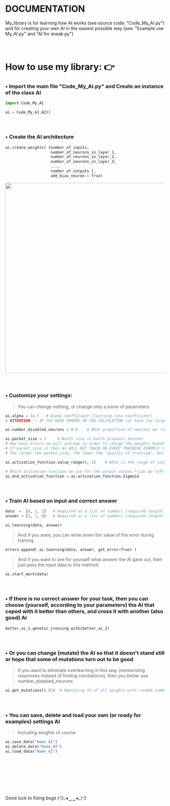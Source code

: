 # DOCUMENTATION
My_library is for learning how AI works (see source code: "Code_My_AI.py") and for creating your own AI in the easiest possible way (see: "Example use My_AI.py" and "AI for sneak.py")


####  
# How to use my library: 👉
### • Import the main file "Code_My_AI.py" and Create an instance of the class AI
```python
import Code_My_AI

ai = Code_My_AI.AI()
```


####  
### • Create the AI architecture
```python
ai.create_weights( [number_of_inputs,
                    number_of_neurons_in_layer_1,
                    number_of_neurons_in_layer_2, 
                    number_of_neurons_in_layer_3, 
                    ...,
                    number_of_outputs ],
                    add_bias_neuron = True)
```
<div id="header" align="left">
  <img src="https://i.ibb.co/nbbTLZS/Usage-example.png" width="600"/>
</div>


####  
### • Customize your settings:
> You can change nothing, or change only a some of parameters
```python
ai.alpha = 1e-7   # Alpha coefficient (learning rate coefficient)
# ATTENTION !! IF YOU HAVE ERRORS IN THE CALCULATION (or have too large numbers), THEN DECREASE alpha

ai.number_disabled_neurons = 0.0    # What proportion of neurons we "turn off" during training

ai.packet_size = 1     # Batch size in batch gradient descent
# How many errors we will average in order to change the weights based on this average error
# If packet_size >1 then AI WILL NOT TRAIN ON EVERY TRAINING EXAMPLE (this is bad)
# The larger the packet_size, the lower the "quality of training", but the speed of training iterations is greater

ai.activation_function.value_range(0, 1)    # What is the range of values in the output

# Which activation function we use for the output values *(can be left unchanged)
ai.end_activation_function = ai.activation_function.Sigmoid 
```


####  
### • Train AI based on input and correct answer
```python
data  =  [0, 1, 2]   # Required as a list of numbers (required length)
answer = [2, 1, 0]   # Required as a list of numbers (required length)

ai.learning(data, answer)
```

> And if you want, you can write down the value of the error during training
```python
errors.append( ai.learning(data, answer, get_error=True) )
```
> And if you want to see for yourself what answer the AI gave out, then just pass the input data to this method:
```python
ai.start_work(data)
```



####  
### • If there is no correct answer for your task, then you can choose (yourself, according to your parameters) the AI that coped with it better than others, and cross it with another (also good) AI
```python
better_ai_1.genetic_crossing_with(better_ai_2)
```
####  
### • Or you can change (mutate) the AI so that it doesn't stand still or hope that some of mutations turn out to be good
> If you want to eliminate overlearning in this way (memorizing responses instead of finding correlations), then you better use number_disabled_neurons
```python
ai.get_mutations(0.01)  # Replacing 1% of all weights with random numbers
```


####  
### • You can save, delete and load your own (or ready for examples) settings AI
> Including weights of course
```python
ai.save_data("Name_AI")
ai.delete_data("Name_AI")
ai.load_data("Name_AI")
```


####  
####  
####  
Good luck to fixing bugs
(づ｡◕‿‿◕｡)づ
